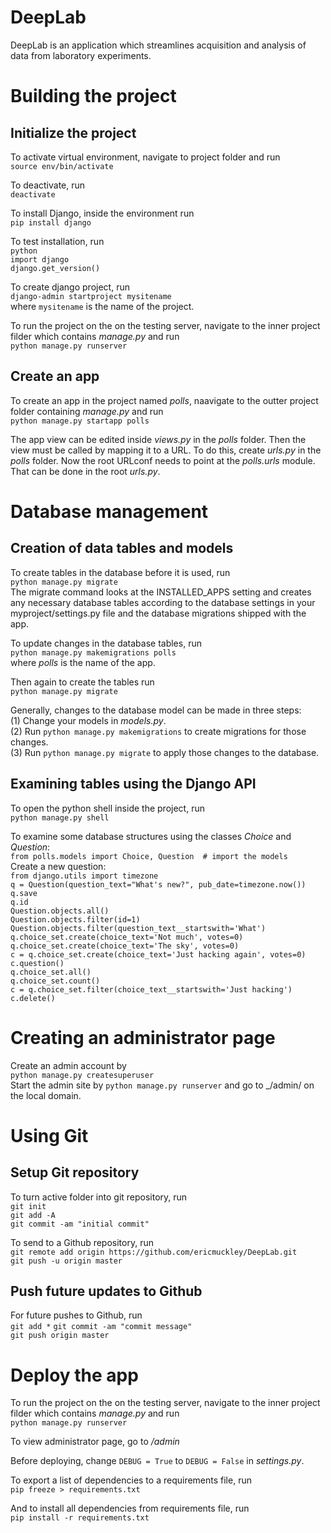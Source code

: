 # DeepLab

DeepLab is an application which streamlines acquisition and analysis of data from laboratory experiments.


# Building the project 

## Initialize the project

To activate virtual environment, navigate to project folder and run  
```source env/bin/activate```  

To deactivate, run  
```deactivate```  

To install Django, inside the environment run  
```pip install django```  

To test installation, run  
```python```  
```import django```  
```django.get_version()```  

To create django project, run  
```django-admin startproject mysitename```  
where ```mysitename``` is the name of the project.

To run the project on the on the testing server, navigate to the inner project filder which contains _manage.py_ and run  
```python manage.py runserver```  

## Create an app

To create an app in the project named _polls_, naavigate to the outter project folder containing _manage.py_ and run  
```python manage.py startapp polls```  

The app view can be edited inside _views.py_ in the _polls_ folder. Then the view must be called by mapping it to a URL. To do this, create _urls.py_ in the _polls_ folder. Now the root URLconf needs to point at the _polls.urls_ module. That can be done in the root _urls.py_. 


# Database management

## Creation of data tables and models

To create tables in the database before it is used, run  
```python manage.py migrate```  
The migrate command looks at the INSTALLED_APPS setting and creates any necessary database tables according to the database settings in your myproject/settings.py file and the database migrations shipped with the app.  

To update changes in the database tables, run  
```python manage.py makemigrations polls```  
where _polls_ is the name of the app.

Then again to create the tables run  
```python manage.py migrate```  

Generally, changes to the database model can be made in three steps:  
(1) Change your models in _models.py_.  
(2) Run ```python manage.py makemigrations``` to create migrations for those changes.  
(3) Run ```python manage.py migrate``` to apply those changes to the database.  

## Examining tables using the Django API

To open the python shell inside the project, run  
```python manage.py shell```  

To examine some database structures using the classes _Choice_ and _Question_:  
```from polls.models import Choice, Question  # import the models```  
Create a new question:  
```from django.utils import timezone```  
```q = Question(question_text="What's new?", pub_date=timezone.now())```  
```q.save```  
```q.id```  
```Question.objects.all()```  
```Question.objects.filter(id=1)```  
```Question.objects.filter(question_text__startswith='What')```  
```q.choice_set.create(choice_text='Not much', votes=0)```  
```q.choice_set.create(choice_text='The sky', votes=0)```  
```c = q.choice_set.create(choice_text='Just hacking again', votes=0)```  
```c.question()```  
```q.choice_set.all()```  
```q.choice_set.count()```  
```c = q.choice_set.filter(choice_text__startswith='Just hacking')```  
```c.delete()```  


# Creating an administrator page

Create an admin account by  
```python manage.py createsuperuser```  
Start the admin site by ```python manage.py runserver``` and go to _/admin/ on the local domain.  


# Using Git
## Setup Git repository

To turn active folder into git repository, run  
```git init```  
```git add -A```  
```git commit -am "initial commit"```  

To send to a Github repository, run  
```git remote add origin https://github.com/ericmuckley/DeepLab.git```  
```git push -u origin master```  

## Push future updates to Github

For future pushes to Github, run  
```git add *```
```git commit -am "commit message"```  
```git push origin master```  


# Deploy the app


To run the project on the on the testing server, navigate to the inner project filder which contains _manage.py_ and run  
```python manage.py runserver```  

To view administrator page, go to _/admin_  

Before deploying, change ```DEBUG = True``` to ```DEBUG = False``` in _settings.py_.  

To export a list of dependencies to a requirements file, run  
```pip freeze > requirements.txt```  

And to install all dependencies from requirements file, run  
```pip install -r requirements.txt```  
